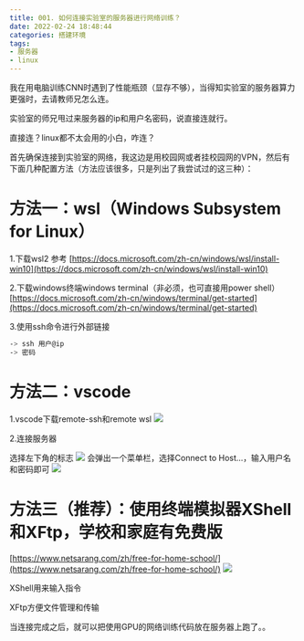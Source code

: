 ```yaml
---
title: 001. 如何连接实验室的服务器进行网络训练？
date: 2022-02-24 18:48:44
categories: 搭建环境
tags: 
- 服务器
- linux
---
```

我在用电脑训练CNN时遇到了性能瓶颈（显存不够），当得知实验室的服务器算力更强时，去请教师兄怎么连。

实验室的师兄甩过来服务器的ip和用户名密码，说直接连就行。

直接连？linux都不太会用的小白，咋连？

首先确保连接到实验室的网络，我这边是用校园网或者挂校园网的VPN，然后有下面几种配置方法（方法应该很多，只是列出了我尝试过的这三种）：
<!--more-->
# 方法一：wsl（Windows Subsystem for Linux）
1.下载wsl2
参考
[https://docs.microsoft.com/zh-cn/windows/wsl/install-win10](https://docs.microsoft.com/zh-cn/windows/wsl/install-win10)

2.下载windows终端windows terminal（非必须，也可直接用power shell）
[https://docs.microsoft.com/zh-cn/windows/terminal/get-started](https://docs.microsoft.com/zh-cn/windows/terminal/get-started)

3.使用ssh命令进行外部链接

```bash
-> ssh 用户@ip
-> 密码
```

# 方法二：vscode
1.vscode下载remote-ssh和remote wsl
![](https://img-blog.csdnimg.cn/20210519110928571.png?x-oss-process=image/watermark,type_ZmFuZ3poZW5naGVpdGk,shadow_10,text_aHR0cHM6Ly9ibG9nLmNzZG4ubmV0L3FxXzI4ODA1NTk3,size_16,color_FFFFFF,t_70)

2.连接服务器

选择左下角的标志
![](https://img-blog.csdnimg.cn/20210519111221622.png)
会弹出一个菜单栏，选择Connect to Host...，输入用户名和密码即可
![](https://img-blog.csdnimg.cn/20210519111159132.png?x-oss-process=image/watermark,type_ZmFuZ3poZW5naGVpdGk,shadow_10,text_aHR0cHM6Ly9ibG9nLmNzZG4ubmV0L3FxXzI4ODA1NTk3,size_16,color_FFFFFF,t_70)

# 方法三（推荐）：使用终端模拟器XShell和XFtp，学校和家庭有免费版
[https://www.netsarang.com/zh/free-for-home-school/](https://www.netsarang.com/zh/free-for-home-school/)
![](https://img-blog.csdnimg.cn/2021051911143257.png)

XShell用来输入指令

XFtp方便文件管理和传输

当连接完成之后，就可以把使用GPU的网络训练代码放在服务器上跑了。。
